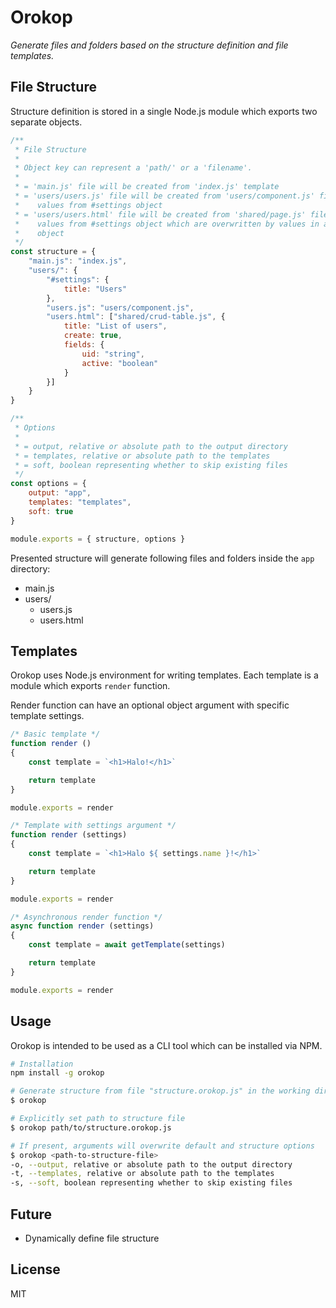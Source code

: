 # Orokop

*Generate files and folders based on the structure definition and file templates.*


## File Structure
Structure definition is stored in a single Node.js module which exports two
separate objects.

```js
/**
 * File Structure
 *
 * Object key can represent a 'path/' or a 'filename'.
 *
 * = 'main.js' file will be created from 'index.js' template
 * = 'users/users.js' file will be created from 'users/component.js' file with
 *    values from #settings object
 * = 'users/users.html' file will be created from 'shared/page.js' file with
 *    values from #settings object which are overwritten by values in an array
 *    object
 */
const structure = {
    "main.js": "index.js",
    "users/": {
        "#settings": {
            title: "Users"
        },
        "users.js": "users/component.js",
        "users.html": ["shared/crud-table.js", {
            title: "List of users",
            create: true,
            fields: {
                uid: "string",
                active: "boolean"
            }
        }]
    }
}

/**
 * Options
 *
 * = output, relative or absolute path to the output directory
 * = templates, relative or absolute path to the templates
 * = soft, boolean representing whether to skip existing files
 */
const options = {
    output: "app",
    templates: "templates",
    soft: true
}

module.exports = { structure, options }
```

Presented structure will generate following files and folders inside the `app`
directory:
- main.js
- users/
    - users.js
    - users.html


## Templates
Orokop uses Node.js environment for writing templates. Each template is a module
which exports `render` function.

Render function can have an optional object argument with specific template
settings.

```js
/* Basic template */
function render ()
{
    const template = `<h1>Halo!</h1>`

    return template
}

module.exports = render

/* Template with settings argument */
function render (settings)
{
    const template = `<h1>Halo ${ settings.name }!</h1>`

    return template
}

module.exports = render

/* Asynchronous render function */
async function render (settings)
{
    const template = await getTemplate(settings)

    return template
}

module.exports = render
```


## Usage
Orokop is intended to be used as a CLI tool which can be installed via NPM.

```bash
# Installation
npm install -g orokop

# Generate structure from file "structure.orokop.js" in the working directory
$ orokop

# Explicitly set path to structure file
$ orokop path/to/structure.orokop.js

# If present, arguments will overwrite default and structure options
$ orokop <path-to-structure-file>
-o, --output, relative or absolute path to the output directory
-t, --templates, relative or absolute path to the templates
-s, --soft, boolean representing whether to skip existing files
```


## Future
- Dynamically define file structure


## License
MIT
